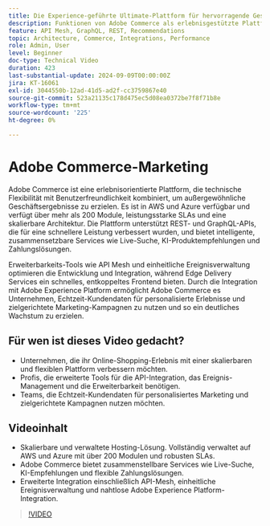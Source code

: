 ```yaml
---
title: Die Experience-geführte Ultimate-Plattform für hervorragende Geschäftsergebnisse
description: Funktionen von Adobe Commerce als erlebnisgestützte Plattform zur Erstellung außergewöhnlicher Geschäftsergebnisse.
feature: API Mesh, GraphQL, REST, Recommendations
topic: Architecture, Commerce, Integrations, Performance
role: Admin, User
level: Beginner
doc-type: Technical Video
duration: 423
last-substantial-update: 2024-09-09T00:00:00Z
jira: KT-16061
exl-id: 3044550b-12ad-41d5-ad2f-cc3759867e40
source-git-commit: 523a21135c178d475ec5d08ea0372be7f8f71b8e
workflow-type: tm+mt
source-wordcount: '225'
ht-degree: 0%

---
```


# Adobe Commerce-Marketing

Adobe Commerce ist eine erlebnisorientierte Plattform, die technische Flexibilität mit Benutzerfreundlichkeit kombiniert, um außergewöhnliche Geschäftsergebnisse zu erzielen. Es ist in AWS und Azure verfügbar und verfügt über mehr als 200 Module, leistungsstarke SLAs und eine skalierbare Architektur. Die Plattform unterstützt REST- und GraphQL-APIs, die für eine schnellere Leistung verbessert wurden, und bietet intelligente, zusammensetzbare Services wie Live-Suche, KI-Produktempfehlungen und Zahlungslösungen.

Erweiterbarkeits-Tools wie API Mesh und einheitliche Ereignisverwaltung optimieren die Entwicklung und Integration, während Edge Delivery Services ein schnelles, entkoppeltes Frontend bieten. Durch die Integration mit Adobe Experience Platform ermöglicht Adobe Commerce es Unternehmen, Echtzeit-Kundendaten für personalisierte Erlebnisse und zielgerichtete Marketing-Kampagnen zu nutzen und so ein deutliches Wachstum zu erzielen.

## Für wen ist dieses Video gedacht?

- Unternehmen, die ihr Online-Shopping-Erlebnis mit einer skalierbaren und flexiblen Plattform verbessern möchten.
- Profis, die erweiterte Tools für die API-Integration, das Ereignis-Management und die Erweiterbarkeit benötigen.
- Teams, die Echtzeit-Kundendaten für personalisiertes Marketing und zielgerichtete Kampagnen nutzen möchten.

## Videoinhalt

- Skalierbare und verwaltete Hosting-Lösung. Vollständig verwaltet auf AWS und Azure mit über 200 Modulen und robusten SLAs.
- Adobe Commerce bietet zusammenstellbare Services wie Live-Suche, KI-Empfehlungen und flexible Zahlungslösungen.
- Erweiterte Integration einschließlich API-Mesh, einheitliche Ereignisverwaltung und nahtlose Adobe Experience Platform-Integration.

>[!VIDEO](https://video.tv.adobe.com/v/3433435?learn=on)
